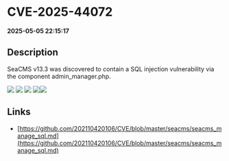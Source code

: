 # CVE-2025-44072

**2025-05-05 22:15:17**

## Description
SeaCMS v13.3 was discovered to contain a SQL injection vulnerability via the component admin_manager.php.

![](https://img.shields.io/static/v1?label=Exploit&message=Yes&color=red)
![](https://img.shields.io/static/v1?label=Score&message=9.8&color=red)
![](https://img.shields.io/static/v1?label=Severity&message=CRITICAL&color=red)
![](https://img.shields.io/static/v1?label=CWE&message=SQL&color=green)![](https://img.shields.io/static/v1?label=CWE&message=SQL&color=green)

## Links
- [https://github.com/202110420106/CVE/blob/master/seacms/seacms_manage_sql.md](https://github.com/202110420106/CVE/blob/master/seacms/seacms_manage_sql.md)
